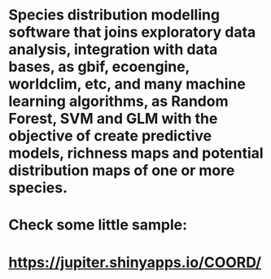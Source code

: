 # Species distribution modelling software that joins exploratory data analysis, integration with data bases, as gbif, ecoengine, worldclim, etc, and many machine learning algorithms, as Random Forest, SVM and GLM with the objective of create predictive models, richness maps and potential distribution maps of one or more species.

# Check some little sample:
# https://jupiter.shinyapps.io/COORD/
